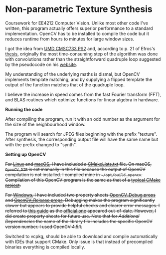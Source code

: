 # Non-parametric Texture Synthesis
Coursework for EE4212 Computer Vision. Unlike most other code I've written, this program actually offers superior performance to a standard implementation. OpenCV has to be installed to compile the code but it reduces runtime from hours to minutes for large window sizes.

I got the idea from [UMD CMSC733 PS2](http://www.cs.umd.edu/~djacobs/CMSC733/PS2.pdf) and, according to p. 21 of Efros's [thesis](https://people.eecs.berkeley.edu/~efros/research/efros-thesis.pdf), originally the most time-consuming step of the algorithm was done with convolutions rather than the straightforward quadruple loop suggested by the pseudocode on his [website](http://people.eecs.berkeley.edu/~efros/research/NPS/alg.html).

My understanding of the underlying maths is dismal, but OpenCV implements template matching, and by supplying a flipped template the output of the function matches that of the quadruple loop.

I believe the increase in speed comes from the fast Fourier transform (FFT), and BLAS routines which optimize functions for linear algebra in hardware.

**Running the code**

After compiling the program, run it with an odd number as the argument for the size of the neighbourhood window.

The program will search for JPEG files beginning with the prefix "texture". After synthesis, the corresponding output file will have the same name but with the prefix changed to "synth".

**Setting up OpenCV**

~~For [Linux](https://docs.opencv.org/4.5.1/d7/d9f/tutorial_linux_install.html) and [macOS](https://docs.opencv.org/4.5.1/d0/db2/tutorial_macos_install.html), I have included a [CMakeLists.txt](EE4212Part2Assignment1/CMakeLists.txt) file. On macOS, `OpenCV_DIR` is set manually in this file because the output of OpenCV compilation is not installed. I compiled mine in `~/opt/build_opencv`. Compilation of this OpenCV program is the same as that of a [typical CMake project](https://docs.opencv.org/4.5.1/db/df5/tutorial_linux_gcc_cmake.html).~~

~~For [Windows](https://docs.opencv.org/4.5.1/d3/d52/tutorial_windows_install.html), I have included two property sheets [OpenCV_Debug.props](EE4212Part2Assignment1/OpenCV_Debug.props) and [OpenCV_Release.props](EE4212Part2Assignment1/OpenCV_Release.props). Debugging makes the program significantly slower but appears to provide helpful checks and clearer error messages. I referred to [this guide](https://mathcs.clarku.edu/~jmagee/cs262/examples/OpenCV-with-Visual-Studio2017.pdf) as the [official one](https://docs.opencv.org/4.5.1/dd/d6e/tutorial_windows_visual_studio_opencv.html) appeared out-of-date. However, I did create property sheets for future use. Note that for *Additional Dependencies* the name of the library file includes the specific OpenCV version number. I used OpenCV 4.5.1.~~

Switched to vcpkg, should be able to download and compile automatically with IDEs that support CMake. Only issue is that instead of precompiled binaries everything is compiled locally.